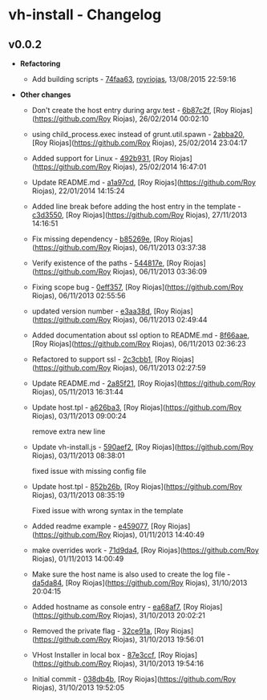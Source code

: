 
# vh-install - Changelog
## v0.0.2
- **Refactoring**
  - Add building scripts - [74faa63]( https://github.com/royriojas/vh-install/commit/74faa63 ), [royriojas](https://github.com/royriojas), 13/08/2015 22:59:16

    
- **Other changes**
  - Don't create the host entry during argv.test - [6b87c2f]( https://github.com/royriojas/vh-install/commit/6b87c2f ), [Roy Riojas](https://github.com/Roy Riojas), 26/02/2014 00:02:10

    
  - using child_process.exec instead of grunt.util.spawn - [2abba20]( https://github.com/royriojas/vh-install/commit/2abba20 ), [Roy Riojas](https://github.com/Roy Riojas), 25/02/2014 23:04:17

    
  - Added support for Linux - [492b931]( https://github.com/royriojas/vh-install/commit/492b931 ), [Roy Riojas](https://github.com/Roy Riojas), 25/02/2014 16:47:01

    
  - Update README.md - [a1a97cd]( https://github.com/royriojas/vh-install/commit/a1a97cd ), [Roy Riojas](https://github.com/Roy Riojas), 22/01/2014 14:15:24

    
  - Added line break before adding the host entry in the template - [c3d3550]( https://github.com/royriojas/vh-install/commit/c3d3550 ), [Roy Riojas](https://github.com/Roy Riojas), 27/11/2013 14:16:51

    
  - Fix missing dependency - [b85269e]( https://github.com/royriojas/vh-install/commit/b85269e ), [Roy Riojas](https://github.com/Roy Riojas), 06/11/2013 03:37:38

    
  - Verify existence of the paths - [544817e]( https://github.com/royriojas/vh-install/commit/544817e ), [Roy Riojas](https://github.com/Roy Riojas), 06/11/2013 03:36:09

    
  - Fixing scope bug - [0eff357]( https://github.com/royriojas/vh-install/commit/0eff357 ), [Roy Riojas](https://github.com/Roy Riojas), 06/11/2013 02:55:56

    
  - updated version number - [e3aa38d]( https://github.com/royriojas/vh-install/commit/e3aa38d ), [Roy Riojas](https://github.com/Roy Riojas), 06/11/2013 02:49:44

    
  - Added documentation about ssl option to README.md - [8f66aae]( https://github.com/royriojas/vh-install/commit/8f66aae ), [Roy Riojas](https://github.com/Roy Riojas), 06/11/2013 02:36:23

    
  - Refactored to support ssl - [2c3cbb1]( https://github.com/royriojas/vh-install/commit/2c3cbb1 ), [Roy Riojas](https://github.com/Roy Riojas), 06/11/2013 02:27:59

    
  - Update README.md - [2a85f21]( https://github.com/royriojas/vh-install/commit/2a85f21 ), [Roy Riojas](https://github.com/Roy Riojas), 05/11/2013 16:31:44

    
  - Update host.tpl - [a626ba3]( https://github.com/royriojas/vh-install/commit/a626ba3 ), [Roy Riojas](https://github.com/Roy Riojas), 03/11/2013 09:00:24

    remove extra new line
  - Update vh-install.js - [590aef2]( https://github.com/royriojas/vh-install/commit/590aef2 ), [Roy Riojas](https://github.com/Roy Riojas), 03/11/2013 08:38:01

    fixed issue with missing config file
  - Update host.tpl - [852b26b]( https://github.com/royriojas/vh-install/commit/852b26b ), [Roy Riojas](https://github.com/Roy Riojas), 03/11/2013 08:35:19

    Fixed issue with wrong syntax in the template
  - Added readme example - [e459077]( https://github.com/royriojas/vh-install/commit/e459077 ), [Roy Riojas](https://github.com/Roy Riojas), 01/11/2013 14:40:49

    
  - make overrides work - [71d9da4]( https://github.com/royriojas/vh-install/commit/71d9da4 ), [Roy Riojas](https://github.com/Roy Riojas), 01/11/2013 14:00:49

    
  - Make sure the host name is also used to create the log file - [da5da84]( https://github.com/royriojas/vh-install/commit/da5da84 ), [Roy Riojas](https://github.com/Roy Riojas), 31/10/2013 20:04:15

    
  - Added hostname as console entry - [ea68af7]( https://github.com/royriojas/vh-install/commit/ea68af7 ), [Roy Riojas](https://github.com/Roy Riojas), 31/10/2013 20:02:21

    
  - Removed the private flag - [32ce91a]( https://github.com/royriojas/vh-install/commit/32ce91a ), [Roy Riojas](https://github.com/Roy Riojas), 31/10/2013 19:56:01

    
  - VHost Installer in local box - [87e3ccf]( https://github.com/royriojas/vh-install/commit/87e3ccf ), [Roy Riojas](https://github.com/Roy Riojas), 31/10/2013 19:54:16

    
  - Initial commit - [038db4b]( https://github.com/royriojas/vh-install/commit/038db4b ), [Roy Riojas](https://github.com/Roy Riojas), 31/10/2013 19:52:05

    
